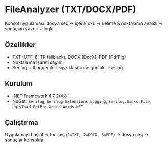 # FileAnalyzer (TXT/DOCX/PDF)

Konsol uygulaması: dosya seç -> içerik oku -> kelime & noktalama analizi -> sonuçları yazdır + logla.

## Özellikler
- TXT (UTF-8, TR fallback), DOCX (DocX), PDF (PdfPig)
- Noktalama İşareti sayımı
- Serilog + ILogger ile `Logs/` klasörüne günlük `.txt` log

## Kurulum
- .NET Framework 4.7.2/4.8
- NuGet: `Serilog`, `Serilog.Extensions.Logging`, `Serilog.Sinks.File`, `UglyToad.PdfPig`, `Xceed.Words.NET`

## Çalıştırma
Uygulamayı başlat -> tür seç (`1=TXT, 2=DOCX, 3=PDF`) -> dosya seç -> sonuçlar konsolda.

